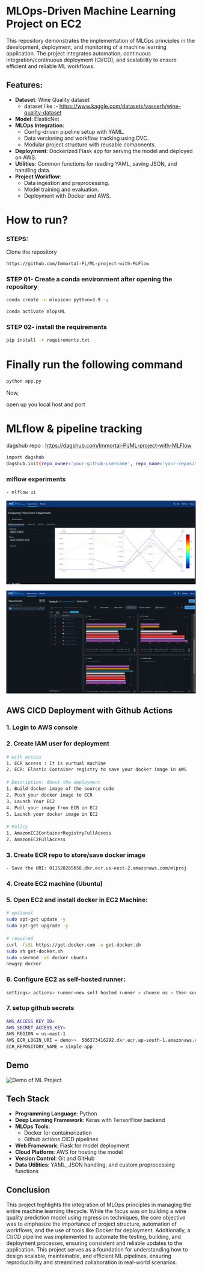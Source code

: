 # MLOps-Driven Machine Learning Project on EC2

This repository demonstrates the implementation of MLOps principles in the development, deployment, and monitoring of a machine learning application. The project integrates automation, continuous integration/continuous deployment (CI/CD), and scalability to ensure efficient and reliable ML workflows.

##  Features:
- **Dataset**: Wine Quality dataset 
    - dataset like :- https://www.kaggle.com/datasets/yasserh/wine-quality-dataset  
- **Model**: ElasticNet
- **MLOps Integration**:
    - Config-driven pipeline setup with YAML.
    - Data versioning and workflow tracking using DVC.
    - Modular project structure with reusable components.
- **Deployment**: Dockerized Flask app for serving the model and deployed on AWS.
- **Utilities**: Common functions for reading YAML, saving JSON, and handling data.
- **Project Workflow**:
    - Data ingestion and preprocessing.
    - Model training and evaluation.
    - Deployment with Docker and AWS.

# How to run?

### STEPS:
Clone the repository
```bash
https://github.com/Immortal-Pi/ML-project-with-MLFlow
```

### STEP 01- Create a conda environment after opening the repository
```bash 
conda create -n mlopscnn python=3.9 -y
```
```bash 
conda activate mlopsML
```

### STEP 02- install the requirements
```bash
pip install -r requirements.txt
```

# Finally run the following command
```bash
python app.py
```

Now,

open up you local host and port


# MLflow & pipeline tracking

dagshub repo : https://dagshub.com/Immortal-Pi/ML-project-with-MLFlow 

```bash
import dagshub
dagshub.init(repo_owner='your-github-username', repo_name='your-repository-name', mlflow=True)
```


### mlflow experiments 
```bash 
- mlflow ui 
``` 
![MLFlow Workflow](https://github.com/Immortal-Pi/ML-project-with-MLFlow/blob/main/documentation/mlflow1.png)

![MLFlow Workflow](https://github.com/Immortal-Pi/ML-project-with-MLFlow/blob/main/documentation/mlflow2.png)


## AWS CICD Deployment with Github Actions 

### 1. Login to AWS console

### 2. Create IAM user for deployment 

``` bash 
# with access 
1. ECR access : It is vurtual machine 
2. ECR: Elastic Container registry to save your docker image in AWS

# Description: About the deployment 
1. Build docker image of the source code 
2. Push your docker image to ECR
3. Launch Your EC2
4. Pull your image from ECR in EC2
5. Launch your docker image in EC2

# Policy 
1. AmazonEC2ContainerRegistryFullAccess
2. AmazonEC2FullAccess
```
### 3. Create ECR repo to store/save docker image 
``` bash
- Save the URI: 011528265658.dkr.ecr.us-east-2.amazonaws.com/mlproj
```
### 4. Create EC2 machine (Ubuntu)
### 5. Open EC2 and install docker in EC2 Machine:
```bash
# optional 
sudo apt-get update -y
sudo apt-get upgrade -y 

# required 
curl -fsSL https://get.docker.com -o get-docker.sh
sudo sh get-docker.sh
sudo usermod -aG docker ubuntu 
newgrp docker 
```
### 6. Configure EC2 as self-hosted runner: 
``` bash 
settings> actions> runner>new self hosted runner > choose os > then sun the command one by one 
```
### 7. setup github secrets 
``` bash
AWS_ACCESS_KEY_ID=
AWS_SECRET_ACCESS_KEY=
AWS_REGION = us-east-1
AWS_ECR_LOGIN_URI = demo>>  566373416292.dkr.ecr.ap-south-1.amazonaws.com
ECR_REPOSITORY_NAME = simple-app
```

## Demo 

![Demo of ML Project](https://github.com/Immortal-Pi/ML-project-with-MLFlow/blob/main/documentation/demo.gif)



## Tech Stack 

- **Programming Language**: Python
- **Deep Learning Framework**: Keras with TensorFlow backend
- **MLOps Tools**:
    - Docker for containerization
    - Github actions CICD pipelines
- **Web Framework**: Flask for model deployment
- **Cloud Platform**: AWS for hosting the model
- **Version Control**: Git and GitHub
- **Data Utilities**: YAML, JSON handling, and custom preprocessing functions

## Conclusion
This project highlights the integration of MLOps principles in managing the entire machine learning lifecycle. While the focus was on building a wine quality prediction model using regression techniques, the core objective was to emphasize the importance of project structure, automation of workflows, and the use of tools like Docker for deployment. Additionally, a CI/CD pipeline was implemented to automate the testing, building, and deployment processes, ensuring consistent and reliable updates to the application. This project serves as a foundation for understanding how to design scalable, maintainable, and efficient ML pipelines, ensuring reproducibility and streamlined collaboration in real-world scenarios.




